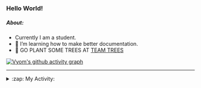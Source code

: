 ### Hello World!

##### About:
- Currently I am a student.
- 🌱 I’m learning how to make better documentation.
- 🌱 GO PLANT SOME TREES AT [TEAM TREES](https://teamtrees.org/)

[![Vyom's github activity graph](https://activity-graph.herokuapp.com/graph?username=Vyvy-vi)](https://github.com/ashutosh00710/github-readme-activity-graph)

---
<details>
  <summary>:zap: My Activity:</summary>
  
<!--START_SECTION:waka-->
![Code Time](http://img.shields.io/badge/Code%20Time-836%20hrs%207%20mins-blue)

**I'm a Night 🦉** 

```text
🌞 Morning    99 commits     ██░░░░░░░░░░░░░░░░░░░░░░░   9.49% 
🌆 Daytime    285 commits    ██████░░░░░░░░░░░░░░░░░░░   27.33% 
🌃 Evening    339 commits    ████████░░░░░░░░░░░░░░░░░   32.5% 
🌙 Night      320 commits    ███████░░░░░░░░░░░░░░░░░░   30.68%

```
📅 **I'm Most Productive on Sunday** 

```text
Monday       138 commits    ███░░░░░░░░░░░░░░░░░░░░░░   13.23% 
Tuesday      142 commits    ███░░░░░░░░░░░░░░░░░░░░░░   13.61% 
Wednesday    170 commits    ████░░░░░░░░░░░░░░░░░░░░░   16.3% 
Thursday     144 commits    ███░░░░░░░░░░░░░░░░░░░░░░   13.81% 
Friday       129 commits    ███░░░░░░░░░░░░░░░░░░░░░░   12.37% 
Saturday     97 commits     ██░░░░░░░░░░░░░░░░░░░░░░░   9.3% 
Sunday       223 commits    █████░░░░░░░░░░░░░░░░░░░░   21.38%

```


📊 **This Week I Spent My Time On** 

```text
🔥 Editors: 
VS Code                  1 hr 39 mins        █████████████████████████   100.0%

🐱‍💻 Projects: 
praise                   52 mins             █████████████░░░░░░░░░░░░   52.83% 
palantir                 46 mins             ███████████░░░░░░░░░░░░░░   47.17%

```


 Last Updated on 24/07/2022 03:32:56 UTC
<!--END_SECTION:waka-->
</details>
